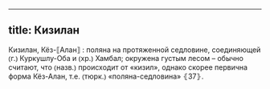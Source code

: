 
---
title: Кизилан
---
Кизилан, Кёз-⟦Алан⟧
: поляна на протяженной седловине, соединяющей ⦅г.⦆ Куркушлу-Оба и ⦅хр.⦆ Хамбал; окружена густым лесом – обычно считают, что ⦅назв.⦆ происходит от «кизил», однако скорее первична форма Кёз-Алан, т.е. ⦅тюрк.⦆ «поляна-седловина» ⦃З7⦄.
